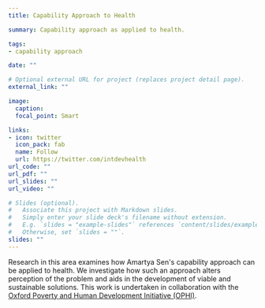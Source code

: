 ```yaml
---
title: Capability Approach to Health

summary: Capability approach as applied to health. 

tags:
- capability approach

date: ""

# Optional external URL for project (replaces project detail page).
external_link: ""

image:
  caption: 
  focal_point: Smart

links:
- icon: twitter
  icon_pack: fab
  name: Follow
  url: https://twitter.com/intdevhealth
url_code: ""
url_pdf: ""
url_slides: ""
url_video: ""

# Slides (optional).
#   Associate this project with Markdown slides.
#   Simply enter your slide deck's filename without extension.
#   E.g. `slides = "example-slides"` references `content/slides/example-slides.md`.
#   Otherwise, set `slides = ""`.
slides: ""
---
```


Research in this area examines how Amartya Sen's capability approach can be applied to health. We investigate how such an approach alters perception of the problem and aids in the development of viable and sustainable solutions. This work is undertaken in collaboration with the [Oxford Poverty and Human Development Initiative (OPHI)](https://www.ophi.org.uk).